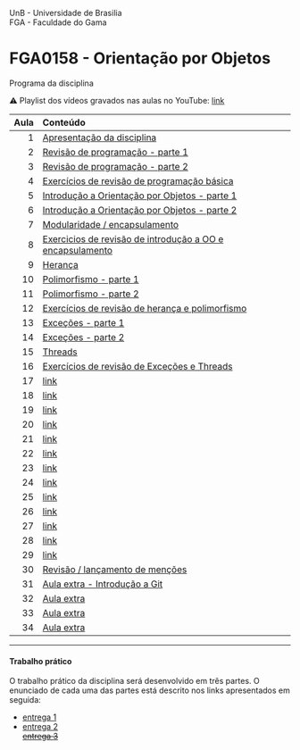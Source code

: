 UnB - Universidade de Brasilia  
FGA - Faculdade do Gama  
# FGA0158 - Orientação por Objetos


Programa da disciplina

:warning: Playlist dos vídeos gravados nas aulas no YouTube: [link](https://youtube.com/playlist?list=PLrzhWxX1YYM9znXBp_YhiyiXIdXadLeka)

**Aula**  | **Conteúdo**
---------:|:----------
1         | [Apresentação da disciplina](aula1/)
2         | [Revisão de programação - parte 1](aula2/)
3         | [Revisão de programação - parte 2](aula3/)
4         | [Exercícios de revisão de programação básica](aula4/)
5         | [Introdução a Orientação por Objetos - parte 1](aula5/)
6         | [Introdução a Orientação por Objetos - parte 2](aula6/)
7         | [Modularidade / encapsulamento](aula7/)
8         | [Exercicios de revisão de introdução a OO e encapsulamento](aula8/)
9         | [Herança](aula9/)
10        | [Polimorfismo - parte 1](aula10/)
11        | [Polimorfismo - parte 2](aula11/)
12        | [Exercícios de revisão de herança e polimorfismo](aula12/)
13        | [Exceções - parte 1](aula13/)
14        | [Exceções - parte 2](aula14/)
15        | [Threads](aula15/)
16        | [Exercícios de revisão de Exceções e Threads](aula16/)
17        | [link](aula17/)
18        | [link](aula18/)
19        | [link](aula19/)
20        | [link](aula20/)
21        | [link](aula21/)
22        | [link](aula22/)
23        | [link](aula23/)
24        | [link](aula24/)
25        | [link](aula25/)
26        | [link](aula26/)
27        | [link](aula27/)
28        | [link](aula28/)
29        | [link](aula29/)
30        | [Revisão / lançamento de menções](aula30/)
31        | [Aula extra - Introdução a Git ](aula31/)
32        | [Aula extra](aula32/)
33        | [Aula extra](aula33/)
34        | [Aula extra](aula34/)


---

#### Trabalho prático

O trabalho prático da disciplina será desenvolvido em três partes. O enunciado
de cada uma das partes está descrito nos links apresentados em seguida: 

* [entrega 1](/trabalhoPratico/entrega1)  
* [entrega 2](/trabalhoPratico/entrega2)  
~~[entrega 3](/trabalhoPratico/entrega3)~~
